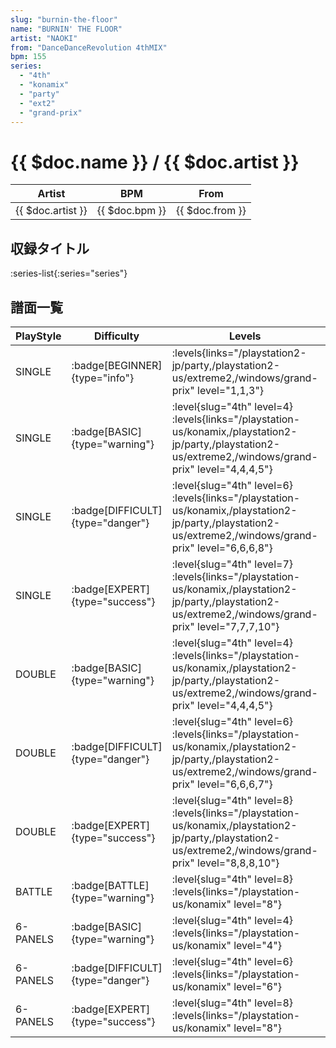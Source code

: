```yaml
---
slug: "burnin-the-floor"
name: "BURNIN' THE FLOOR"
artist: "NAOKI"
from: "DanceDanceRevolution 4thMIX"
bpm: 155
series:
  - "4th"
  - "konamix"
  - "party"
  - "ext2"
  - "grand-prix"
---
```


# {{ $doc.name }} / {{ $doc.artist }}

|Artist|BPM|From|
|------|---|----|
|{{ $doc.artist }}|{{ $doc.bpm }}|{{ $doc.from }}|

## 収録タイトル

:series-list{:series="series"}

## 譜面一覧

|PlayStyle|Difficulty|Levels|Notes|Movie|
|---------|----------|------|-----|-----|
|SINGLE| :badge[BEGINNER]{type="info"}| :levels{links="/playstation2-jp/party,/playstation2-us/extreme2,/windows/grand-prix" level="1,1,3"}|114/0||
|SINGLE| :badge[BASIC]{type="warning"}|<div class="field is-grouped is-grouped-multiline"> :level{slug="4th" level=4} :levels{links="/playstation-us/konamix,/playstation2-jp/party,/playstation2-us/extreme2,/windows/grand-prix" level="4,4,4,5"}</div>|177/0||
|SINGLE| :badge[DIFFICULT]{type="danger"}|<div class="field is-grouped is-grouped-multiline"> :level{slug="4th" level=6} :levels{links="/playstation-us/konamix,/playstation2-jp/party,/playstation2-us/extreme2,/windows/grand-prix" level="6,6,6,8"}</div>|244/0||
|SINGLE| :badge[EXPERT]{type="success"}|<div class="field is-grouped is-grouped-multiline"> :level{slug="4th" level=7} :levels{links="/playstation-us/konamix,/playstation2-jp/party,/playstation2-us/extreme2,/windows/grand-prix" level="7,7,7,10"}</div>|309/0||
|DOUBLE| :badge[BASIC]{type="warning"}|<div class="field is-grouped is-grouped-multiline"> :level{slug="4th" level=4} :levels{links="/playstation-us/konamix,/playstation2-jp/party,/playstation2-us/extreme2,/windows/grand-prix" level="4,4,4,5"}</div>|189/0||
|DOUBLE| :badge[DIFFICULT]{type="danger"}|<div class="field is-grouped is-grouped-multiline"> :level{slug="4th" level=6} :levels{links="/playstation-us/konamix,/playstation2-jp/party,/playstation2-us/extreme2,/windows/grand-prix" level="6,6,6,7"}</div>|238/0||
|DOUBLE| :badge[EXPERT]{type="success"}|<div class="field is-grouped is-grouped-multiline"> :level{slug="4th" level=8} :levels{links="/playstation-us/konamix,/playstation2-jp/party,/playstation2-us/extreme2,/windows/grand-prix" level="8,8,8,10"}</div>|296/0||
|BATTLE| :badge[BATTLE]{type="warning"}|<div class="field is-grouped is-grouped-multiline"> :level{slug="4th" level=8} :levels{links="/playstation-us/konamix" level="8"}</div>|||
|6-PANELS| :badge[BASIC]{type="warning"}|<div class="field is-grouped is-grouped-multiline"> :level{slug="4th" level=4} :levels{links="/playstation-us/konamix" level="4"}</div>|167/0||
|6-PANELS| :badge[DIFFICULT]{type="danger"}|<div class="field is-grouped is-grouped-multiline"> :level{slug="4th" level=6} :levels{links="/playstation-us/konamix" level="6"}</div>|243/0||
|6-PANELS| :badge[EXPERT]{type="success"}|<div class="field is-grouped is-grouped-multiline"> :level{slug="4th" level=8} :levels{links="/playstation-us/konamix" level="8"}</div>|303/0||
